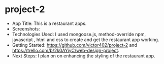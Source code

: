 # project-2
- App Title: This is a restaurant apps.
- Screenshots:
- Technologies Used: I used mongoose.js, method-override npm, javascript , html and css to create and get the restaurant app working.
- Getting Started: https://github.com/victor402/project-2 and https://trello.com/b/2k0AYiyC/web-design-project.
- Next Steps: I plan on on enhancing the styling of the restaurant app.


